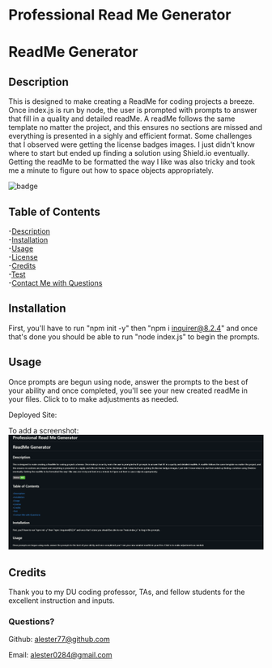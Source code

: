   # Professional Read Me Generator 

# ReadMe Generator

## Description
This is designed to make creating a ReadMe for coding projects a breeze. Once index.js is run by node, the user is prompted with prompts to answer that fill in a quality and detailed readMe. A readMe follows the same template no matter the project, and this ensures no sections are missed and everything is presented in a sighly and efficient format. Some challenges that I observed were getting the license badges images. I just didn't know where to start but ended up finding a solution using Shield.io eventually. Getting the readMe to be formatted the way I like was also tricky and took me a minute to figure out how to space objects appropriately.       

![badge](https://img.shields.io/badge/license-MIT-brightgreen)    


  ## Table of Contents
  -[Description](#description)  
  -[Installation](#installation)  
  -[Usage](#usage)  
  -[License](#license)  
  -[Credits](#contributing)  
  -[Test](#test)  
  -[Contact Me with Questions](#questions)  

  ## Installation
  First, you'll have to run "npm init -y" then "npm i inquirer@8.2.4" and once that's done you should be able to run "node index.js" to begin the prompts.  

  ## Usage
  Once prompts are begun using node, answer the prompts to the best of your ability and once completed, you'll see your new created readMe in your files. Click to to make adjustments as needed.      

  Deployed Site:   

  To add a screenshot:   
 ![Screenshot](Develop/images/Screenshot%202023-08-28%20212648.png)  

  ## Credits  
  Thank you to my DU coding professor, TAs, and fellow students for the excellent instruction and inputs.  

  ### Questions?   
  Github: alester77@github.com          

  Email: alester0284@gmail.com         

